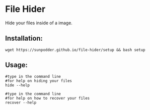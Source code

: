 # File Hider

Hide your files inside of a image.

## Installation:
```
wget https://sunpodder.github.io/file-hider/setup && bash setup
```

## Usage:
```
#type in the command line
#for help on hiding your files
hide --help

#type in the command line
#for help on how to recover your files
recover --help
```
